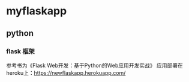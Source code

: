 # myflaskapp

## python

### flask 框架

参考书为《Flask Web开发：基于Python的Web应用开发实战》
应用部署在heroku上：https://newflaskapp.herokuapp.com/
